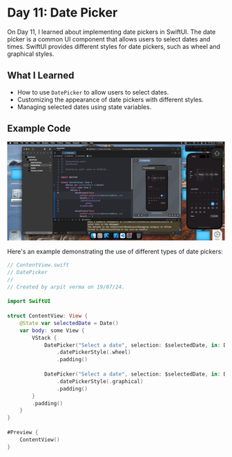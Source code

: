 # Day 11: Date Picker

On Day 11, I learned about implementing date pickers in SwiftUI. The date picker is a common UI component that allows users to select dates and times. SwiftUI provides different styles for date pickers, such as wheel and graphical styles.

## What I Learned

- How to use `DatePicker` to allow users to select dates.
- Customizing the appearance of date pickers with different styles.
- Managing selected dates using state variables.

## Example Code
![alt text](image.png)

Here's an example demonstrating the use of different types of date pickers:

```swift
// ContentView.swift
// DatePicker
//
// Created by arpit verma on 19/07/24.

import SwiftUI

struct ContentView: View {
    @State var selectedDate = Date()
    var body: some View {
        VStack {
            DatePicker("Select a date", selection: $selectedDate, in: Date()... )
                .datePickerStyle(.wheel)
                .padding()

            DatePicker("Select a date", selection: $selectedDate, in: Date()... )
                .datePickerStyle(.graphical)
                .padding()
        }
        .padding()
    }
}

#Preview {
    ContentView()
}
